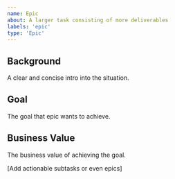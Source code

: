 ```yaml
---
name: Epic
about: A larger task consisting of more deliverables
labels: 'epic'
type: 'Epic'
---
```


## Background
A clear and concise intro into the situation.

## Goal
The goal that epic wants to achieve.

## Business Value
The business value of achieving the goal.

[Add actionable subtasks or even epics]
